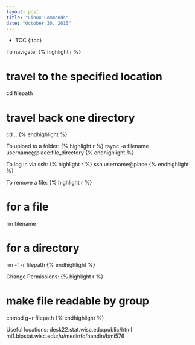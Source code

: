 ```yaml
---
layout: post
title: "Linux Commands"
date: "October 30, 2015"
---
```


* TOC
{:toc}

To navigate:
{% highlight r %}
# travel to the specified location
cd filepath

# travel back one directory
cd ..
{% endhighlight %}

To upload to a folder:
{% highlight r %}
rsync -a filename username@place:file_directory
{% endhighlight %}

To log in via ssh:
{% highlight r %}
ssh username@place
{% endhighlight %}

To remove a file:
{% highlight r %}
# for a file
rm filename

# for a directory
rm -f -r filepath
{% endhighlight %}

Change Permissions:
{% highlight r %}
# make file readable by group
chmod g+r filepath
{% endhighlight %}

Useful locations:
desk22.stat.wisc.edu:public/html
mi1.biostat.wisc.edu:/u/medinfo/handin/bmi576

